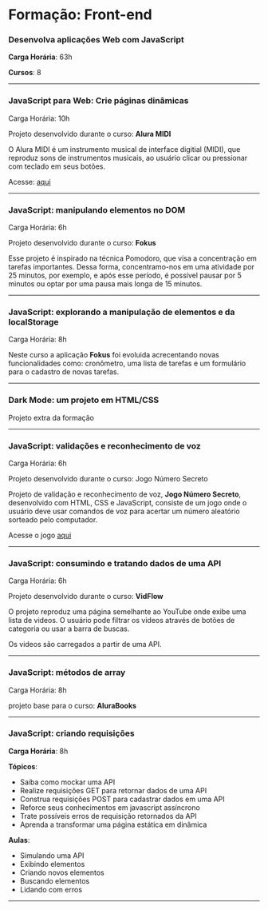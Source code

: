 # Formação: Front-end 
### Desenvolva aplicações Web com JavaScript

**Carga Horária**: 63h

**Cursos**: 8

---

### JavaScript para Web: Crie páginas dinâmicas
Carga Horária: 10h

Projeto desenvolvido durante o curso: **Alura MIDI**

O Alura MIDI é um instrumento musical de interface digitial (MIDI), que reproduz sons de instrumentos musicais, ao usuário clicar ou pressionar com teclado em seus botões.

Acesse: [aqui](https://alura-midi-seven-henna.vercel.app/)

---

### JavaScript: manipulando elementos no DOM
Carga Horária: 6h

Projeto desenvolvido durante o curso: **Fokus**

Esse projeto é inspirado na técnica Pomodoro, que visa a concentração em tarefas importantes. Dessa forma, concentramo-nos em uma atividade por 25 minutos, por exemplo, e após esse período, é possível pausar por 5 minutos ou optar por uma pausa mais longa de 15 minutos.

---

### JavaScript: explorando a manipulação de elementos e da localStorage
Carga Horária: 8h

Neste curso a aplicação **Fokus** foi evoluida acrecentando novas funcionalidades como: cronômetro, uma lista de tarefas e um formulário para o cadastro de novas tarefas.

---

### Dark Mode: um projeto em HTML/CSS
Projeto extra da formação

---

### JavaScript: validações e reconhecimento de voz
Carga Horária: 6h

Projeto desenvolvido durante o curso: Jogo Número Secreto

Projeto de validação e reconhecimento de voz, **Jogo Número Secreto**, desenvolvido com HTML, CSS e JavaScript, consiste de um jogo onde o usuário deve usar comandos de voz para acertar um número aleatório sorteado pelo computador.

Acesse o jogo [aqui](https://jogo-numero-secreto-six-mu.vercel.app/)

---

### JavaScript: consumindo e tratando dados de uma API
Carga Horária: 6h

Projeto desenvolvido durante o curso: **VidFlow**

O projeto reproduz uma página semelhante ao YouTube onde exibe uma lista de videos. O usuário pode filtrar os videos através de botões de categoria ou usar a barra de buscas. 

Os videos são carregados a partir de uma API.

---

### JavaScript: métodos de array

Carga Horária: 8h

projeto base para o curso: **AluraBooks**

---

### JavaScript: criando requisições

**Carga Horária**: 8h

**Tópicos**:

* Saiba como mockar uma API
* Realize requisições GET para retornar dados de uma API
* Construa requisições POST para cadastrar dados em uma API
* Reforce seus conhecimentos em javascript assíncrono
* Trate possíveis erros de requisição retornados da API
* Aprenda a transformar uma página estática em dinâmica

**Aulas**:

* Simulando uma API
* Exibindo elementos
* Criando novos elementos
* Buscando elementos
* Lidando com erros

---
